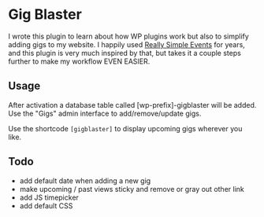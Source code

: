Gig Blaster
===========
I wrote this plugin to learn about how WP plugins work but also to simplify adding gigs to my website. I happily used [Really Simple Events](https://wordpress.org/plugins/really-simple-events) for years, and this plugin is very much inspired by that, but takes it a couple steps further to make my workflow EVEN EASIER.

Usage
-----
After activation a database table called [wp-prefix]-gigblaster will be added. Use the "Gigs" admin interface to add/remove/update gigs.

Use the shortcode `[gigblaster]` to display upcoming gigs wherever you like.

Todo
----
- add default date when adding a new gig
- make upcoming / past views sticky and remove or gray out other link
- add JS timepicker
- add default CSS
